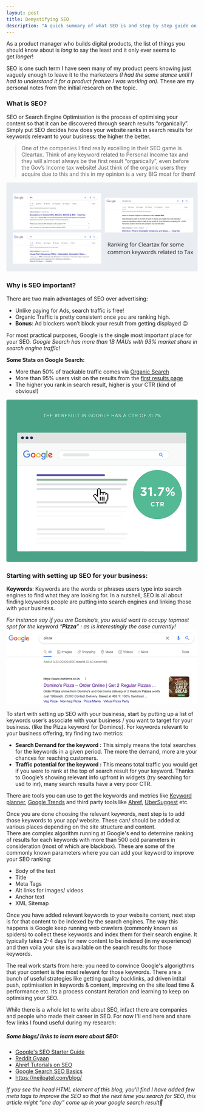 ```yaml
---
layout: post
title: Demystifying SEO
description: "A quick summary of what SEO is and step by step guide on how you can start with SEO for your app/ blog"
---
```


As a product manager who builds digital products, the list of things you should know about is _long_ to say the least and it only ever seems to get _longer_!

SEO is one such term I have seen many of my product peers knowing just vaguely enough to leave it to the marketeers _(I had the same stance until I had to understand it for a product feature I was working on)._
These are my personal notes from the initial research on the topic.

### What is SEO?

SEO or Search Engine Optimisation is the process of optimising your content so that it can be discovered through search results “organically”.  Simply put SEO decides how does your website ranks in search results for keywords relevant to your business: the higher the better.

<blockquote>
<p> One of the companies I find really excelling in their SEO game is Cleartax. Think of any keyword related to Personal Income tax and they will almost always be the first result “organically”, even before the Gov’s Income tax website! Just think of the organic users they acquire due to this and this in my opinion is a very BIG moat for them! </p>
</blockquote>

![SEO_Cleartax](/images/SEO_Cleartax.png)

### **Why is SEO important?**

There are two main advantages of SEO over advertising:

-   Unlike paying for Ads, search traffic is free!
-   Organic Traffic is pretty consistent once you are ranking high.
-   **Bonus**: Ad blockers won’t block your result from getting displayed 😉

For most practical purposes, Google is the single most important place for your SEO.
_Google Search has more than 1B MAUs with 93% market share in search engine traffic!_

**Some Stats on Google Search:**

-   More than 50% of trackable traffic comes via [Organic Search](https://videos.brightedge.com/research-report/BrightEdge_ChannelReport2019_FINAL.pdf)
-   More than 95% users visit on the results from the [first results page](https://www.brafton.com/news/95-percent-of-web-traffic-goes-to-sites-on-page-1-of-google-serps-study/)
-   The higher you rank in search result, higher is your CTR (kind of obvious!)

<img src="/images/SEO_GoogleSearchTrend.png" alt="SEO_Google Search Trend">

### Starting with setting up SEO for your business:

**Keywords**: Keywords are the words or phrases users type into search engines to find what they are looking for. In a nutshell, SEO is all about finding keywords people are putting into search engines and linking those with your business.

_For instance say if you are Domino’s, you would want to occupy topmost spot for the keyword “**Pizza**” : as is interestingly the case currently!_
![SEO_Dominos](/images/SEO_Dominos.png)

To start with setting up SEO with your business, start by putting up a list of keywords user’s associate with your business / you want to target for your business. (like the Pizza keyword for Dominos). For keywords relevant to your business offering, try finding two metrics:

-   **Search Demand for the keyword :** This simply means the total searches for the keywords in a given period. The more the demand, more are your chances for reaching customers.
-   **Traffic potential for the keyword :** This means total traffic you would get if you were to rank at the top of search result for your keyword. Thanks to Google’s showing relevant info upfront in widgets (try searching for usd to inr), many search results have a very poor CTR.

There are tools you can use to get the keywords and metrics like [Keyword planner](https://ads.google.com/intl/en_en/home/tools/keyword-planner/), [Google Trends](https://trends.google.com/trends/?geo=IN) and third party tools like [Ahref](https://ahrefs.com/keyword-generator), [UberSuggest](https://neilpatel.com/ubersuggest/) etc.

Once you are done choosing the relevant keywords, next step is to add those keywords to your app/ website. These can/ should be added at various places depending on the site structure and content. <br>
There are complex algorithm running at Google's end to determine ranking of results for each keywords with more than 500 odd parameters in consideration (most of which are blackbox).
These are some of the commonly known parameters where you can add your keyword to improve your SEO ranking:

-   Body of the text
-   Title
-   Meta Tags
-   Alt links for images/ videos
-   Anchor text
-   XML Sitemap

Once you have added relevant keywords to your website content, next step is for that content to be indexed by the search engines. The way this happens is Google keep running web crawlers (commonly known as spiders) to collect these keywords and index them for their search engine. It typically takes 2-4 days for new content to be indexed (in my experience) and then voila your site is available on the search results for those keywords.

The real work starts from here: you need to convince Google's algorigthms that your content is the most relevant for those keywords. There are a bunch of useful strategies like getting quality backlinks, ad driven intital push, optimisation in keywords & content, improving on the site load time & performance etc. Its a process constant iteration and learning to keep on optimising your SEO.

While there is a whole lot to write about SEO, infact there are companies and people who made their career in SEO. For now I'll end here and share few links I found useful during my research:

##### Some blogs/ links to learn more about SEO:

-   [Google's SEO Starter Guide](https://developers.google.com/search/docs/beginner/seo-starter-guide)
-   [Reddit Gyaan](https://www.reddit.com/r/SEO/comments/2y1r8z/rseo_sucks_lately_i_want_to_make_it_better_here/)
-   [Ahref Tutorials on SEO](https://www.youtube.com/playlist?list=PLvJ_dXFSpd2vk6rQ4Rta5MhDIRmakFbp6)
-   [Google Search SEO Basics](https://developers.google.com/search/docs/basics/optimize-your-site)
-   <https://neilpatel.com/blog/>

_If you see the head HTML element of this blog, you'll find I have added few meta tags to improve the SEO so that the next time you search for SEO, this article might “one day” come up in your google search result🤞_
